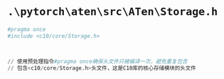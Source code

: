 # `.\pytorch\aten\src\ATen\Storage.h`

```py
#pragma once
#include <c10/core/Storage.h>



// 使用预处理指令#pragma once确保头文件只被编译一次，避免重复包含
// 包含<c10/core/Storage.h>头文件，这是C10库的核心存储模块的头文件
```